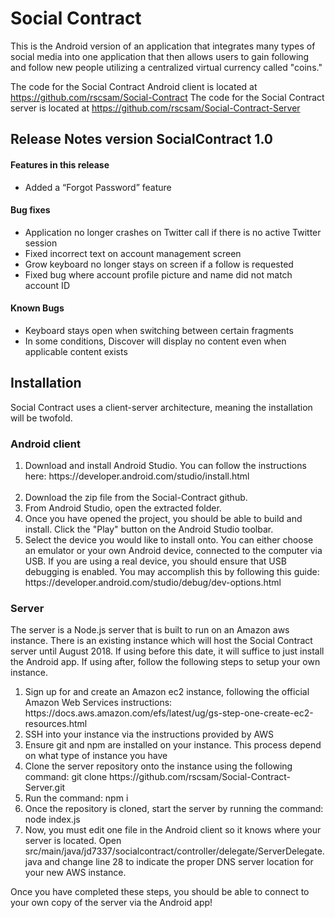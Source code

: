 # Social Contract

This is the Android version of an application that integrates 
many types of social media into one application that then
allows users to gain following and follow new people
utilizing a centralized virtual currency called "coins."

The code for the Social Contract Android client is located at https://github.com/rscsam/Social-Contract
The code for the Social Contract server is located at https://github.com/rscsam/Social-Contract-Server

<h2>Release Notes version SocialContract 1.0</h2>

<h4>Features in this release</h4>
<ul>
  <li>Added a “Forgot Password” feature</li>
  </ul>

<h4>Bug fixes</h4>
<ul>
  <li>Application no longer crashes on Twitter call if there is no active Twitter session</li>
  <li>Fixed incorrect text on account management screen</li>
  <li>Grow keyboard no longer stays on screen if a follow is requested</li>
  <li>Fixed bug where account profile picture and name did not match account ID</li>
</ul>
<h4>Known Bugs</h4>
<ul>
  <li>Keyboard stays open when switching between certain fragments</li>
  <li>In some conditions, Discover will display no content even when applicable content exists</li>
</ul>
<h2>Installation</h2>
Social Contract uses a client-server architecture, meaning the installation will be twofold.
<h3>Android client</h3>
<ol>
<li>Download and install Android Studio.
You can follow the instructions here: <a>https://developer.android.com/studio/install.html</a></li>
<br />
<li>Download the zip file from the Social-Contract github.</li>
<li>From Android Studio, open the extracted folder.
<li>Once you have opened the project, you should be able to build and install.
Click the "Play" button on the Android Studio toolbar.</li>
<li>Select the device you would like to install onto.  You can either choose an emulator
or your own Android device, connected to the computer via USB.  If you are using a real device,
you should ensure that USB debugging is enabled.  You may accomplish this by following
this guide: https://developer.android.com/studio/debug/dev-options.html
</ol>
<h3>Server</h3>
The server is a Node.js server that is built to run on an Amazon aws instance.
There is an existing instance which will host the Social Contract server
until August 2018.  If using before this date, it will suffice to just install
the Android app.  If using after, follow the following steps to setup your own instance.

<ol>
<li>Sign up for and create an Amazon ec2 instance, following the official Amazon
Web Services instructions: https://docs.aws.amazon.com/efs/latest/ug/gs-step-one-create-ec2-resources.html</li>
<li>SSH into your instance via the instructions provided by AWS</li>
<li>Ensure git and npm are installed on your instance.  This process depend on what type of instance you have</li>
<li>Clone the server repository onto the instance using the following command: git clone https://github.com/rscsam/Social-Contract-Server.git</li>
<li>Run the command: npm i</li>
<li>Once the repository is cloned, start the server by running the command: node index.js</li>
<li>Now, you must edit one file in the Android client so it knows where your server is located.
Open src/main/java/jd7337/socialcontract/controller/delegate/ServerDelegate.java and change line 28
to indicate the proper DNS server location for your new AWS instance.</li>
</ol>
Once you have completed these steps, you should be able to connect to your own
copy of the server via the Android app!